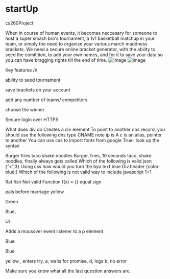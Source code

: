 # startUp
cs260Project

When in course of human events, it becomes neccesary for someone to host a super smash bro's tournament, a 1v1 basketball matchup in your team, or simply the need to organize your various march maddness brackets. We need a secure online bracket generator, with the ability to seed the comitition, to add your own names, and for it to save your data so you can have bragging rights till the end of time. 
![image](https://user-images.githubusercontent.com/43551854/216233081-31d30233-0719-4b3b-8a53-a1cd24440925.png)
![image](https://user-images.githubusercontent.com/43551854/216233173-6c17f6b4-3156-42e2-ad97-104dc21ef193.png)

Key features /n

ability to seed tournament 

save brackets on your account 

add any number of teams/ competitors 

choose the winner

Secure login over HTTPS

What does div do
Creates a div element
To point to another dns record, you should use the following dns type
CNAME note ip is A c is an alias, pointer to another
You can use css to import fonts from google
True- look up the syntax

Burger fries taco shake noodles
Burger, fries, 10 seconds taco, shake noodles, finally always gets called
Which of the following is valid json
{“x”;3}
Using css how would you turn the byu text blue
Div.header {color: blue;}
Which of the following is not valid way to include javascript
<javascript>1+1</javascript>

Rat fish
Not valid
Function f(x) = {} equal sign

pals before marriage yellow

Green

Blue, 

Ul

Adds a mousover event listener to a p element

Blue

Blue

yellow , enters try, a, waits for promise, d, logs b, no error 


Make sure you know what all the last question answers are.


